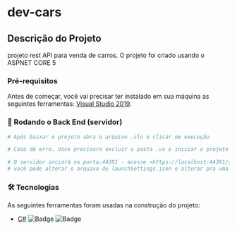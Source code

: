# dev-cars

## Descrição do Projeto
<p>projeto rest API para venda de carros. O projeto foi criado usando o ASPNET CORE 5</p>

### Pré-requisitos

Antes de começar, você vai precisar ter instalado em sua máquina as seguintes ferramentas:
[Visual Studio 2019](https://visualstudio.microsoft.com/pt-br/downloads/). 

### 🎲 Rodando o Back End (servidor)

```bash
# Após baixar o projeto abra o arquivo .sln e clicar em execução

# Caso dê erro. Voce precisara excluir a pasta .vs e iniciar o projeto novamente.

# O servidor inciará na porta:44391 - acesse <https://localhost:44391/swagger/index.html>
# você pode alterar o arquivo de launchSettings.json e alterar pra uma porta de sua escolha
```

### 🛠 Tecnologias

As seguintes ferramentas foram usadas na construção do projeto:

- [C#](https://docs.microsoft.com/pt-br/dotnet/csharp/) ![Badge](https://img.shields.io/badge/ASPNETCORE-V5-blue) ![Badge](https://img.shields.io/badge/DTO-blue)
